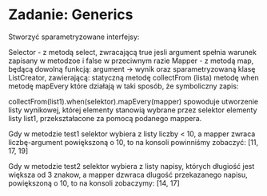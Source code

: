 # Zadanie: Generics
Stworzyć sparametryzowane interfejsy:

Selector - z metodą select, zwracającą true jesli argument spełnia warunek zapisany w metodzoe i false w przeciwnym razie
Mapper - z metodą map, będącą dowolną funkcją: argument -> wynik
oraz sparametryzowaną klasę ListCreator, zawierającą:
statyczną metodę collectFrom (lista)
metodę when
metodę mapEvery
które działają w taki sposób, że symboliczny zapis:

 collectFrom(list1).when(selektor).mapEvery(mapper)
spowoduje utworzenie listy wynikowej, której elementy stanowią wybrane przez selektor elementy listy list1, przekształacone za pomocą podanego mappera.

Gdy w metodzie test1 selektor wybiera z listy liczby < 10, a mapper zwraca liczbę-argument powiększoną o 10, to na konsoli powinniśmy zobaczyć: [11, 17, 19]

Gdy w metodzie test2 selektor wybiera z listy napisy, których długiość jest większa od 3 znakow, a mapper dzwraca dlugość przekazanego napisu, powiększoną o 10, to na konsoli zobaczymy: [14, 17]
